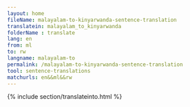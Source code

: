 ```yaml
---
layout: home
fileName: malayalam-to-kinyarwanda-sentence-translation
translatein: malayalam_to_kinyarwanda
folderName : translate
lang: en
from: ml
to: rw
langname: malayalam-to
permalink: /malayalam-to-kinyarwanda-sentence-translation
tool: sentence-translations
matchurls: en&&ml&&rw
---
```

{% include section/translateinto.html %}
